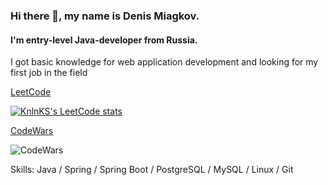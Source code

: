 ### Hi there 👋, my name is Denis Miagkov.
#### I'm entry-level Java-developer from Russia.

I got basic knowledge for web application development and  looking for my first job in the field

[LeetCode](https://leetcode.com/ryeman84/)

[![KnlnKS's LeetCode stats](https://leetcode-stats-six.vercel.app/?username=ryeman84&theme=dark)](https://github.com/KnlnKS/leetcode-stats)

[CodeWars](https://www.codewars.com/users/ryeman84)

![CodeWars](https://www.codewars.com/users/ryeman84/badges/large)

Skills: Java / Spring / Spring Boot / PostgreSQL / MySQL / Linux / Git







<!---
denismiagkov/denismiagkov is a ✨ special ✨ repository because its `README.md` (this file) appears on your GitHub profile.
You can click the Preview link to take a look at your changes.
--->
